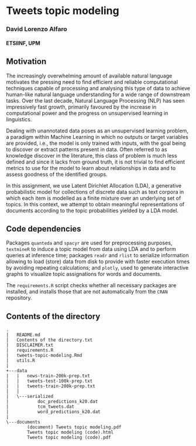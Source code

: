 # Tweets topic modeling

### David Lorenzo Alfaro

#### ETSIINF, UPM


## Motivation

The increasingly overwhelming amount of available natural language motivates the pressing need to find efficient and reliable computational techniques capable of processing and analysing this type of data to achieve human-like natural language understanding for a wide range of downstream tasks. Over the last decade, Natural Language Processing (NLP) has seen impressively fast growth, primarily favoured by the increase in computational power and the progress on unsupervised learning in linguistics.

Dealing with unannotated data poses as an unsupervised learning problem, a paradigm within Machine Learning in which no outputs or target variables are provided, i.e., the model is only trained with inputs, with the goal being to discover or extract patterns present in data. Often referred to as knowledge discover in the literature, this class of problem is much less defined and since it lacks from ground truth, it is not trivial to find efficient metrics to use for the model to learn about relationships in data and to assess goodness of the identified groups.

In this assignment, we use Latent Dirichlet Allocation (LDA), a generative probabilistic model for collections of discrete data such as text corpora in which each item is modelled as a finite mixture over an underlying set of topics. In this context, we attempt to obtain meaningful representations of documents according to the topic probabilities yielded by a LDA model.


## Code dependencies

Packages `quanteda` and `spacyr` are used for preprocessing purposes, `textmineR` to induce a topic model from data using LDA and to perform queries at inference time; packages `readr` and `rlist` to serialize information allowing to load (store) data from disk to provide with faster execution times by avoiding repeating calculations; and `plotly`, used to generate interactive graphs to visualize topic assignations for words and documents.

The `requirements.R` script checks whether all necessary packages are installed, and installs those that are not automatically from the `CRAN` repository.


## Contents of the directory

```
.
|	README.md
|   Contents of the directory.txt
|   DISCLAIMER.txt
|   requirements.R
|   tweets-topic-modeling.Rmd
|   utils.R
|   
+---data
|   |   news-train-200k-prep.txt
|   |   tweets-test-100k-prep.txt
|   |   tweets-train-200k-prep.txt
|   |   
|   \---serialized
|           doc_predictions_k20.dat
|           tcm_tweets.dat
|           word_predictions_k20.dat
|           
\---documents
        (document) Tweets topic modeling.pdf
        Tweets topic modeling (code).html
        Tweets topic modeling (code).pdf
```
